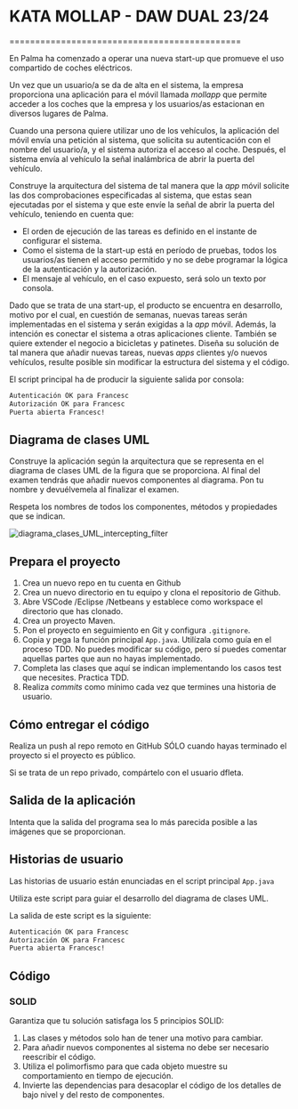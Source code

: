 # KATA MOLLAP - DAW DUAL 23/24
=============================================

En Palma ha comenzado a operar una nueva start-up que promueve el uso compartido de coches eléctricos.

Un vez que un usuario/a se da de alta en el sistema, la empresa proporciona una aplicación para el móvil llamada _mollapp_ que permite acceder a los coches que la empresa y los usuarios/as estacionan en diversos lugares de Palma.

Cuando una persona quiere utilizar uno de los vehículos, la aplicación del móvil envía una petición al sistema, que solicita su autenticación con el nombre del usuario/a, y el sistema autoriza el acceso al coche. Después, el sistema envía al vehículo la señal inalámbrica de abrir la puerta del vehículo.

Construye la arquitectura del sistema de tal manera que la _app_ móvil solicite las dos comprobaciones especificadas al sistema, que estas sean ejecutadas por el sistema y que este envíe la señal de abrir la puerta del vehículo, teniendo en cuenta que:

- El orden de ejecución de las tareas es definido en el instante de configurar el sistema.
- Como el sistema de la start-up está en período de pruebas, todos los usuarios/as tienen el acceso permitido y no se debe programar la lógica de la autenticación y la autorización.
- El mensaje al vehículo, en el caso expuesto, será solo un texto por consola.

Dado que se trata de una start-up, el producto se encuentra en desarrollo, motivo por el cual, en cuestión de semanas, nuevas tareas serán implementadas en el sistema y serán exigidas a la _app_ móvil. Además, la intención es conectar el sistema a otras aplicaciones cliente. También se quiere extender el negocio a bicicletas y patinetes. Diseña su solución de tal manera que añadir nuevas tareas, nuevas _apps_ clientes y/o nuevos vehículos, resulte posible sin modificar la estructura del sistema y el código.

El script principal ha de producir la siguiente salida por consola:

```bash
Autenticación OK para Francesc
Autorización OK para Francesc
Puerta abierta Francesc!
```

## Diagrama de clases UML

Construye la aplicación según la arquitectura que se representa en el diagrama de clases UML de la figura que se proporciona. Al final del examen tendrás que añadir nuevos componentes al diagrama. Pon tu nombre y devuélvemela al finalizar el examen.

Respeta los nombres de todos los componentes, métodos y propiedades que se indican.

![diagrama_clases_UML_intercepting_filter](https://github.com/Sandra-Eyo/KataMollap/assets/146345642/aa2fbb2e-81d8-4430-9e26-2066a6447dd3)


## Prepara el proyecto

1. Crea un nuevo repo en tu cuenta en Github
2. Crea un nuevo directorio en tu equipo y clona el repositorio de Github.
3. Abre VSCode /Eclipse /Netbeans y establece como workspace el directorio que has clonado.
4. Crea un proyecto Maven.
5. Pon el proyecto en seguimiento en Git y configura `.gitignore`.
6. Copia y pega la función principal `App.java`. Utilízala como guía en el proceso TDD. No puedes modificar su código, pero sí puedes comentar aquellas partes que aun no hayas implementado.
7. Completa las clases que aquí se indican implementando los casos test que necesites. Practica TDD.
8. Realiza _commits_ como mínimo cada vez que termines una historia de usuario.

## Cómo entregar el código

Realiza un push al repo remoto en GitHub SÓLO cuando hayas terminado el proyecto si el proyecto es público.

Si se trata de un repo privado, compártelo con el usuario dfleta.

## Salida de la aplicación

Intenta que la salida del programa sea lo más parecida posible a las imágenes que se proporcionan.

## Historias de usuario
Las historias de usuario están enunciadas en el script principal `App.java`

Utiliza este script para guiar el desarrollo del diagrama de clases UML.

La salida de este script es la siguiente:


```bash
Autenticación OK para Francesc
Autorización OK para Francesc
Puerta abierta Francesc!
```

## Código

### SOLID

Garantiza que tu solución satisfaga los 5 principios SOLID:

1. Las clases y métodos solo han de tener una motivo para cambiar.
2. Para añadir nuevos componentes al sistema no debe ser necesario reescribir el código.
3. Utiliza el polimorfismo para que cada objeto muestre su comportamiento en tiempo de ejecución.
4. Invierte las dependencias para desacoplar el código de los detalles de bajo nivel y del resto de componentes.


